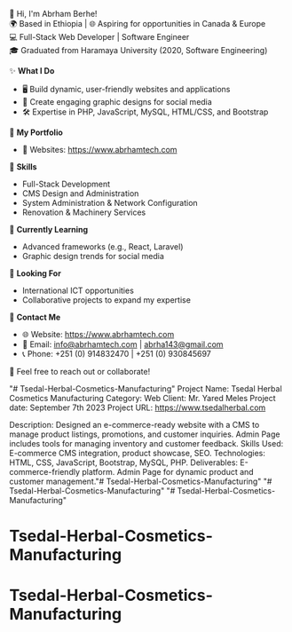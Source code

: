 👋 Hi, I'm Abrham Berhe!  
🌍 Based in Ethiopia | 🌐 Aspiring for opportunities in Canada & Europe  
💻 Full-Stack Web Developer | Software Engineer  
🎓 Graduated from Haramaya University (2020, Software Engineering)  

✨ **What I Do**  
- 🖥️ Build dynamic, user-friendly websites and applications  
- 🎨 Create engaging graphic designs for social media  
- 🛠️ Expertise in PHP, JavaScript, MySQL, HTML/CSS, and Bootstrap  

📂 **My Portfolio**  
- 🌟 Websites: https://www.abrhamtech.com 

📌 **Skills**  
- Full-Stack Development  
- CMS Design and Administration  
- System Administration & Network Configuration  
- Renovation & Machinery Services  

🌱 **Currently Learning**  
- Advanced frameworks (e.g., React, Laravel)  
- Graphic design trends for social media  

🚀 **Looking For**  
- International ICT opportunities  
- Collaborative projects to expand my expertise  

📧 **Contact Me**  
- 🌐 Website: https://www.abrhamtech.com
- 📩 Email: info@abrhamtech.com | abrha143@gmail.com  
- 📞 Phone: +251 (0) 914832470 | +251 (0) 930845697

💬 Feel free to reach out or collaborate!  


"# Tsedal-Herbal-Cosmetics-Manufacturing" 
Project Name: Tsedal Herbal Cosmetics Manufacturing
Category: Web
Client: Mr. Yared Meles
Project date: September 7th 2023
Project URL: https://www.tsedalherbal.com

Description: Designed an e-commerce-ready website with a CMS to manage product listings, promotions, and customer inquiries. Admin Page includes tools for managing inventory and customer feedback.
Skills Used: E-commerce CMS integration, product showcase, SEO.
Technologies: HTML, CSS, JavaScript, Bootstrap, MySQL, PHP.
Deliverables:
E-commerce-friendly platform.
Admin Page for dynamic product and customer management."# Tsedal-Herbal-Cosmetics-Manufacturing" 
"# Tsedal-Herbal-Cosmetics-Manufacturing" 
"# Tsedal-Herbal-Cosmetics-Manufacturing" 
# Tsedal-Herbal-Cosmetics-Manufacturing
# Tsedal-Herbal-Cosmetics-Manufacturing

